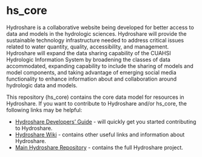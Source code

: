 hs_core
=======

Hydroshare is a collaborative website being developed for better access to data and models in the hydrologic sciences. Hydroshare will provide the sustainable technology infrastructure needed to address critical issues related to water quantity, quality, accessibility, and management. Hydroshare will expand the data sharing capability of the CUAHSI Hydrologic Information System by broadening the classes of data accommodated, expanding capability to include the sharing of models and model components, and taking advantage of emerging social media functionality to enhance information about and collaboration around hydrologic data and models.

This repository (hs_core) contains the core data model for resources in Hydroshare. If you want to contribute to Hydroshare and/or hs_core, the following links may be helpful:

* [Hydroshare Developers’ Guide](https://github.com/hydroshare/hydroshare2/wiki/Hydroshare-Developers-Guide) - will quickly get you started contributing to Hydroshare.
* [Hydroshare Wiki](https://github.com/hydroshare/hydroshare2/wiki) - contains other useful links and information about Hydroshare.
* [Main Hydroshare Repository](https://github.com/hydroshare/hydroshare2) - contains the full Hydroshare project.
